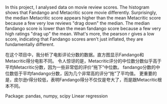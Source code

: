 In this project, I analysed data on movie review scores. 
The histogram shows that Fandango and Metacritic score movie differently.
Surprisingly, the median Metacritic score appears higher than the mean 
Metacritic score because a few very low reviews "drag down" the median.
The median fandango score is lower than the mean fandango score because a few very
high ratings "drag up" the mean. What's more, the pearson r gives a low score, 
indicating that Fandango scores aren't just inflated, they are fundamentally different.

在这个项目中，我分析了电影评论分数的数据。直方图显示Fandango和Metacritic得分电影不同。
令人惊讶的是，Metacritic评分的中位数分数似乎高于平均Metacritic分数，因为一些非常低的评价“拖下”中位数。 
fandango分数的中位数低于平均fandango分数，因为几个非常高的评分“拖”了平均值。 
更重要的是，皮尔逊r得分较低，表明Fandango得分不仅仅是夸大了，而是跟Metacritic根本不同。

Package: pandas, numpy, scipy
Linear regression

